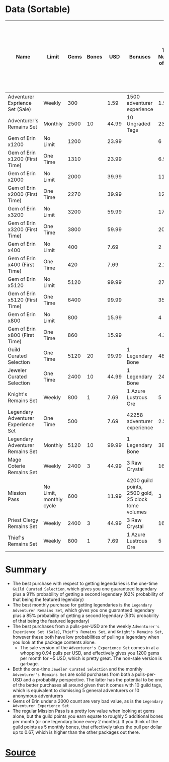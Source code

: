# Data (Sortable)
| Name                                | Limit                   | Gems | Bones | USD   | Bonuses                                             | Total Number of Pulls | Pulls per $1 | Probability of At Least One Legendary<br>from Gems + Bones (Excluding Legendary Bone) | Probability of At Least One Featured Legendary<br>from Gems + Bones (Excluding Legendary Bone) |
| ----------------------------------- | ----------------------- | ---- | ----- | ----- | --------------------------------------------------- | --------------------- | ------------ | ------------------------------------------------------------------------------------- | ---------------------------------------------------------------------------------------------- |
| Adventurer Exprience Set (Sale)     | Weekly                  | 300  |       | 1.59  | 1500 adventurer experience                          | 1.5                   | 0.94         | 0.07                                                                                  | 0.03                                                                                           |
| Adventurer's Remains Set            | Monthly                 | 2500 | 10    | 44.99 | 10 Ungraded Tags                                    | 23.5                  | 0.52         | 0.7                                                                                   | 0.38                                                                                           |
| Gem of Erin x1200                   | No Limit                | 1200 |       | 23.99 |                                                     | 6                     | 0.25         | 0.26                                                                                  | 0.11                                                                                           |
| Gem of Erin x1200 (First Time)      | One Time                | 1310 |       | 23.99 |                                                     | 6.55                  | 0.27         | 0.29                                                                                  | 0.12                                                                                           |
| Gem of Erin x2000                   | No Limit                | 2000 |       | 39.99 |                                                     | 11                    | 0.28         | 0.43                                                                                  | 0.2                                                                                            |
| Gem of Erin x2000 (First Time)      | One Time                | 2270 |       | 39.99 |                                                     | 12.35                 | 0.31         | 0.47                                                                                  | 0.22                                                                                           |
| Gem of Erin x3200                   | No Limit                | 3200 |       | 59.99 |                                                     | 17                    | 0.28         | 0.58                                                                                  | 0.29                                                                                           |
| Gem of Erin x3200 (First Time)      | One Time                | 3800 |       | 59.99 |                                                     | 20                    | 0.33         | 0.64                                                                                  | 0.33                                                                                           |
| Gem of Erin x400                    | No Limit                | 400  |       | 7.69  |                                                     | 2                     | 0.26         | 0.1                                                                                   | 0.04                                                                                           |
| Gem of Erin x400 (First Time)       | One Time                | 420  |       | 7.69  |                                                     | 2.1                   | 0.27         | 0.1                                                                                   | 0.04                                                                                           |
| Gem of Erin x5120                   | No Limit                | 5120 |       | 99.99 |                                                     | 27.6                  | 0.28         | 0.76                                                                                  | 0.43                                                                                           |
| Gem of Erin x5120 (First Time)      | One Time                | 6400 |       | 99.99 |                                                     | 35                    | 0.35         | 0.83                                                                                  | 0.51                                                                                           |
| Gem of Erin x800                    | No Limit                | 800  |       | 15.99 |                                                     | 4                     | 0.25         | 0.19                                                                                  | 0.08                                                                                           |
| Gem of Erin x800 (First Time)       | One Time                | 860  |       | 15.99 |                                                     | 4.3                   | 0.27         | 0.2                                                                                   | 0.08                                                                                           |
| Guild Curated Selection             | One Time                | 5120 | 20    | 99.99 | 1 Legendary Bone                                    | 48.6                  | 0.49         | 0.91                                                                                  | 0.62                                                                                           |
| Jeweler Curated Selection           | One Time                | 2400 | 10    | 44.99 | 1 Legendary Bone                                    | 24                    | 0.53         | 0.69                                                                                  | 0.37                                                                                           |
| Knight's Remains Set                | Weekly                  | 800  | 1     | 7.69  | 1 Azure Lustrous Ore                                | 5                     | 0.65         | 0.23                                                                                  | 0.1                                                                                            |
| Legendary Adventurer Experience Set | One Time                | 500  |       | 7.69  | 42258 adventurer experience                         | 2.5                   | 0.33         | 0.12                                                                                  | 0.05                                                                                           |
| Legendary Adventurer Remains Set    | Monthly                 | 5120 | 10    | 99.99 | 1 Legendary Bone                                    | 38.6                  | 0.39         | 0.85                                                                                  | 0.53                                                                                           |
| Mage Coterie Remains Set            | Weekly                  | 2400 | 3     | 44.99 | 3 Raw Crystal                                       | 16                    | 0.36         | 0.56                                                                                  | 0.28                                                                                           |
| Mission Pass                        | No Limit, monthly cycle | 600  |       | 11.99 | 4200 guild points, 2500 gold, 25 clock tome volumes | 3                     | 0.25         | 0.14                                                                                  | 0.06                                                                                           |
| Priest Clergy Remains Set           | Weekly                  | 2400 | 3     | 44.99 | 3 Raw Crystal                                       | 16                    | 0.36         | 0.56                                                                                  | 0.28                                                                                           |
| Thief's Remains Set                 | Weekly                  | 800  | 1     | 7.69  | 1 Azure Lustrous Ore                                | 5                     | 0.65         | 0.23                                                                                  | 0.1                                                                                            |

# Summary
* The best purchase with respect to getting legendaries is the one-time `Guild Curated Selection`, which gives you one guaranteed legendary plus a 91% probability of getting a second legendary (62% probability of that being the featured legendary)
* The best monthly purchase for getting legendaries is the `Legendary Adventurer Remains Set`, which gives you one guaranteed legendary plus a 85% probability of getting a second legendary (53% probability of that being the featured legendary)
* The best purchases from a pulls-per-USD are the weekly `Adventurer's Experience Set (Sale)`, `Thief's Remains Set`, and `Knight's Remains Set`, however these both have low probabilities of pulling a legendary when you look at the package contents alone.
    * The sale version of the `Adventurer's Experience Set` comes in at a whopping 0.94 pulls per USD, and effectively gives you 1200 gems per month for ~5 USD, which is pretty great. The non-sale version is garbage.
* Both the one-time `Jeweler Curated Selection` and the monthly `Adventurer's Remains Set` are solid purchases from both a pulls-per-USD and a probability perspective. The latter has the potential to be one of the better purchases all around given that it comes with 10 guild tags, which is equivalent to dismissing 5 general adventurers or 10 anonymous adventurers
* Gems of Erin under a 2000 count are very bad value, as is the `Legendary Adventurer Experience Set`
* The regular Mission Pass is a pretty low value when looking at gems alone, but the guild points you earn equate to roughly 5 additional bones per month (or one legendary bone every 2 months). If you think of the guild points as 5 monthly bones, that effectively takes the pull per dollar up to 0.67, which is higher than the other packages out there.

# [Source](https://docs.google.com/spreadsheets/d/12hBa-YCU2bYeoOoqlctb6-G4nRiY9VvvWSYv0-xWft0)